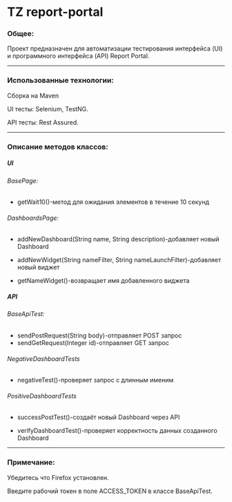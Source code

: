 # TZ report-portal
### Общее:
Проект предназначен для автоматизации тестирования интерфейса (UI) и программного интерфейса (API) Report Portal.
***

### Использованные технологии:
Сборка на Maven

UI тесты: Selenium, TestNG.
 
API тесты: Rest Assured.
***
### Описание методов классов:

 ##### UI
###### BasePage:
* getWait10()-метод для ожидания элементов в течение 10 секунд
		
###### DashboardsPage: 
* addNewDashboard(String name, String description)-добавляет новый Dashboard

* addNewWidget(String nameFilter, String nameLaunchFilter)-добавляет новый виджет

* getNameWidget()-возвращает имя добавленного виджета


 ##### API
 ###### BaseApiTest:
 * sendPostRequest(String body)-отправляет POST запрос
 * sendGetRequest(Integer id)-отправляет GET запрос

 
###### NegativeDashboardTests
* negativeTest()-проверяет запрос с длинным именим
	
###### PositiveDashboardTests
* successPostTest()-создаёт новый Dashboard через API

* verifyDashboardTest()-проверяет корректность данных созданного Dashboard
***		
### Примечание:
Убедитесь что Firefox установлен.

Введите рабочий токен в поле ACCESS_TOKEN в классе BaseApiTest.
